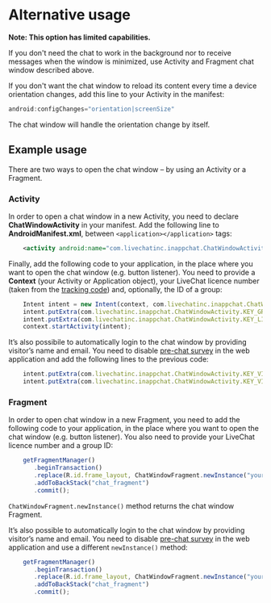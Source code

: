 
# Alternative usage 

**Note: This option has limited capabilities.**

If you don't need the chat to work in the background nor to receive messages when the window is minimized, use Activity and Fragment chat window described above.


If you don't want the chat window to reload its content every time a device orientation changes, add this line to your Activity in the manifest:

```js
android:configChanges="orientation|screenSize"
```

<div class="clear"></div>

The chat window will handle the orientation change by itself.

## Example usage

There are two ways to open the chat window – by using an Activity or a Fragment.

### Activity

In order to open a chat window in a new Activity, you need to declare **ChatWindowActivity** in your manifest. Add the following line to **AndroidManifest.xml**, between `<application></application>` tags:

```xml
    <activity android:name="com.livechatinc.inappchat.ChatWindowActivity" android:configChanges="orientation|screenSize" />
```

<div class="clear"></div>

Finally, add the following code to your application, in the place where you want to open the chat window (e.g. button listener). You need to provide a **Context** (your Activity or Application object), your LiveChat licence number (taken from the [tracking code](https://my.livechatinc.com/settings/code)) and, optionally, the ID of a group:

```js
    Intent intent = new Intent(context, com.livechatinc.inappchat.ChatWindowActivity.class);
    intent.putExtra(com.livechatinc.inappchat.ChatWindowActivity.KEY_GROUP_ID, "your_group_id");
    intent.putExtra(com.livechatinc.inappchat.ChatWindowActivity.KEY_LICENSE_NUMBER, "your_license_number");
    context.startActivity(intent);
```

<div class="clear"></div>

It’s also possibile to automatically login to the chat window by providing visitor’s name and email. You need to disable [pre-chat survey](https://my.livechatinc.com/settings/pre-chat-survey) in the web application and add the following lines to the previous code:

```js
    intent.putExtra(com.livechatinc.inappchat.ChatWindowActivity.KEY_VISITOR_NAME, "your_name");
    intent.putExtra(com.livechatinc.inappchat.ChatWindowActivity.KEY_VISITOR_EMAIL, "your_email");
```

### Fragment

In order to open chat window in a new Fragment, you need to add the following code to your application, in the place where you want to open the chat window (e.g. button listener). You also need to provide your LiveChat licence number and a group ID:

```js
    getFragmentManager() 
       .beginTransaction() 
       .replace(R.id.frame_layout, ChatWindowFragment.newInstance("your_license_number", "your_group_id"), "chat_fragment") 
       .addToBackStack("chat_fragment") 
       .commit();
```

<div class="clear"></div>

`ChatWindowFragment.newInstance()` method returns the chat window Fragment.

<div class="clear"></div>

It’s also possible to automatically login to the chat window by providing visitor’s name and email. You need to disable [pre-chat survey](https://my.livechatinc.com/settings/pre-chat-survey) in the web application and use a different `newInstance()` method:

```js
    getFragmentManager() 
       .beginTransaction() 
       .replace(R.id.frame_layout, ChatWindowFragment.newInstance("your_license_number", "your_group_id", “visitor _name”, “visitor _email”), "chat_fragment") 
       .addToBackStack("chat_fragment") 
       .commit();
```
